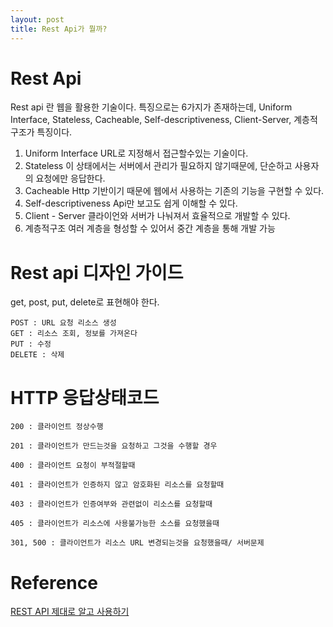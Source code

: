 ```yaml
---
layout: post
title: Rest Api가 뭘까?
---
```


# Rest Api
Rest api 란 웹을 활용한 기술이다.
특징으로는 6가지가 존재하는데, 
Uniform Interface, Stateless, Cacheable, Self-descriptiveness, Client-Server, 계층적구조가 특징이다.
1. Uniform Interface
URL로 지정해서 접근할수있는 기술이다.
2. Stateless
이 상태에서는 서버에서 관리가 필요하지 않기때문에, 단순하고 사용자의 요청에만 응답한다.
3. Cacheable
Http 기반이기 때문에 웹에서 사용하는 기존의 기능을 구현할 수 있다.
4. Self-descriptiveness
Api만 보고도 쉽게 이해할 수 있다.
5. Client - Server
클라이언와 서버가 나눠져서 효율적으로 개발할 수 있다.
6. 계층적구조
여러 계층을 형성할 수 있어서 중간 계층을 통해 개발 가능 

#  Rest api 디자인 가이드
get, post, put, delete로 표현해야 한다.
```
POST : URL 요청 리소스 생성
GET : 리소스 조회, 정보를 가져온다
PUT : 수정
DELETE : 삭제

```

#  HTTP 응답상태코드
```
200 : 클라이언트 정상수행

201 : 클라이언트가 만드는것을 요청하고 그것을 수행할 경우

400 : 클라이언트 요청이 부적절할때

401 : 클라이언트가 인증하지 않고 암호화된 리소스를 요청할때

403 : 클라이언트가 인증여부와 관련없이 리소스를 요청할때

405 : 클라이언트가 리소스에 사용불가능한 소스를 요청했을때 

301, 500 : 클라이언트가 리소스 URL 변경되는것을 요청했을때/ 서버문제  
```
# Reference
[REST API 제대로 알고 사용하기](http://meetup.toast.com/posts/92)